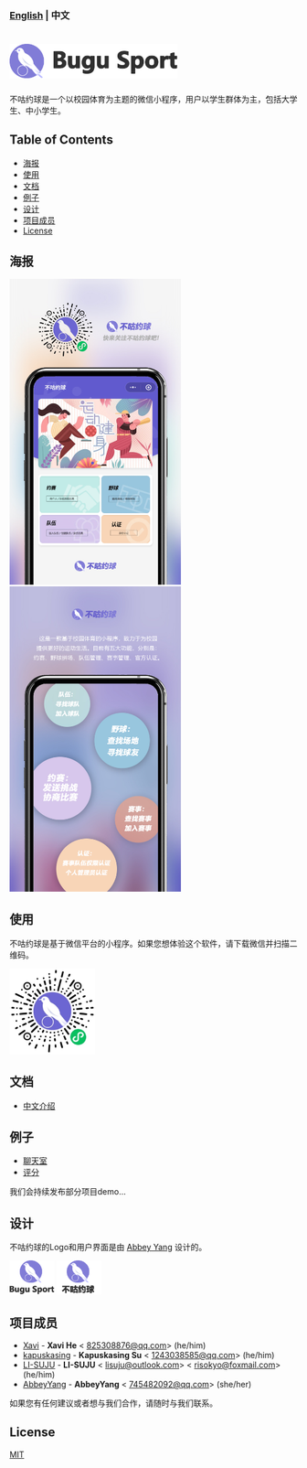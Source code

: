 ### [English](https://github.com/HeXavi8/Bugu-Sport) | 中文

# <img src='./images/title1.png' height='60'/></br>

不咕约球是一个以校园体育为主题的微信小程序，用户以学生群体为主，包括大学生、中小学生。

## Table of Contents
* [海报](#Poster)
* [使用](#Usage)
* [文档](#Documentations)
* [例子](#Examples)
* [设计](#Design)
* [项目成员](#Project_Members)
* [License](#License)

## 海报 <a name="Poster"></a>

<img src="./images/intro2.jpg" width = "300"  />&emsp; <img src="./images/intro1.jpg" width = "300"  />

## 使用 <a name="Usage"></a>

不咕约球是基于微信平台的小程序。如果您想体验这个软件，请下载微信并扫描二维码。

<img src="./QRcode.JPG" width = "150" height = "150" />

## 文档 <a name="Documentations"></a>
- [中文介绍](./中文介绍)

## 例子 <a name="Examples"></a>

- [聊天室](./examples/chatroom)
- [评分](./examples/grade)

我们会持续发布部分项目demo...

## 设计 <a name="Design"></a>

不咕约球的Logo和用户界面是由 [Abbey Yang](https://github.com/AbbeyYang) 设计的。  

<img src="./images/title2.png" height = "60"  /> <img src="./images/title4.png" height = "60"/>


## 项目成员 <a name="Project_Members"></a>

- [Xavi](https://github.com/HeXavi8) - **Xavi He** &lt; 825308876@qq.com&gt; (he/him)
- [kapuskasing](https://github.com/kapuskasing) - **Kapuskasing Su** &lt; 1243038585@qq.com&gt; (he/him)
- [LI-SUJU](https://github.com/LI-SUJU) - **LI-SUJU** &lt; lisuju@outlook.com&gt; &lt; risokyo@foxmail.com&gt; (he/him)
- [AbbeyYang](https://github.com/AbbeyYang) - **AbbeyYang** &lt; 745482092@qq.com&gt; (she/her)

如果您有任何建议或者想与我们合作，请随时与我们联系。 </br>

## License <a name="License"></a>

[MIT](./LICENSE)
